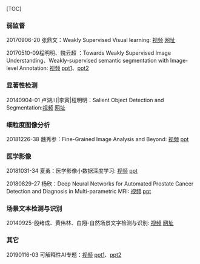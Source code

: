 [TOC]





### 弱监督

20170906-20 张鼎文：Weakly Supervised Visual learning: [视频](http://www.iqiyi.com/w_19rv5si3th.html#vfrm=8-8-0-1)  [网址](http://valser.org/article-226-1.html)

20170510-09程明明、魏云超 ：Towards Weakly Supervised Image Understanding、Weakly-supervised semantic segmentation with Image-level Annotation: [视频](http://www.iqiyi.com/w_19ru51f0nh.html#vfrm=8-8-0-1)   [ppt1](http://vision.ouc.edu.cn/valse/slides/20170510/WeaklySupervise.pdf)、[ppt2](http://vision.ouc.edu.cn/valse/slides/20170510/%E9%AD%8F%E4%BA%91%E8%B6%85-valse_webinar.pdf)



### 显著性检测

20140904-01 卢湖川|李寅|程明明：Salient Object Detection and Segmentation:[视频](null)  [网址](http://valser.org/article-3-1.html)



### 细粒度图像分析

20181226-38 魏秀参：Fine-Grained Image Analysis and Beyond: [视频](http://www.iqiyi.com/w_19s5a5d7r9.html#vfrm=8-8-0-1)  [ppt](http://vision.ouc.edu.cn/valse/slides/20181226/weixs.pdf)





### 医学影像

20181031-34 夏勇：医学影像小数据深度学习: [视频](http://www.iqiyi.com/w_19s3flsgu9.html#vfrm=8-8-0-1) [ppt](http://vision.ouc.edu.cn/valse/slides/20181031/%E5%8C%BB%E5%AD%A6%E5%BD%B1%E5%83%8F%E5%B0%8F%E6%95%B0%E6%8D%AE%E6%B7%B1%E5%BA%A6%E5%AD%A6%E4%B9%A0-%E5%A4%8F%E5%8B%87%EF%BC%88%E8%A5%BF%E5%B7%A5%E5%A4%A7%EF%BC%89.pdf)

20180829-27 杨欣：Deep Neural Networks for Automated Prostate Cancer Detection and Diagnosis in Multi-parametric MRI: [视频](http://www.iqiyi.com/w_19s0nhmeqx.html#vfrm=8-8-0-1)  [ppt](null)



### 场景文本检测与识别

20140925-殷绪成、黄伟林、白翔-自然场景文字检测与识别: [视频](http://www.iqiyi.com/w_19rsxii7cp.html#vfrm=8-8-0-1)  [网址](http://valser.org/article-5-1.html)





### 其它

20190116-03 可解释性AI专题：[视频](http://www.iqiyi.com/w_19s60bbesp.html#vfrm=8-8-0-1)  [ppt1](http://valser.org/webinar/slide/slides/20190116/2019.01.16%20zhou%20bolei%20VALSE%20webinar%20PPT.pdf)、[ppt2](http://valser.org/webinar/slide/slides/20190116/2019.01.16%20Quanshi%20Zhang%20VALSE%20webinar%20PPT.pdf)

